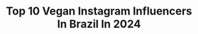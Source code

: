 ---
title: Top 10 Vegan Instagram Influencers In Brazil In 2024
description: >-
  Find top vegan Instagram influencers in Brazil in 2024. Most popular hashtags: #vegan #govegan #vegana.
platform: Instagram
hits: 481
text_top: Discover the top-rated Instagram profiles on inBeat.
text_bottom: inBeat aggregates 481 Instagram influencers like this in Brazil for you to collaborate.
profiles:
  - username: "caroldestro"
    fullname: >-
      Carol Destro
    bio: >-
      Compartilhando a vida real, entre e aproveite!⠀ 💚Vegana ⠀ 💫Thetahealing ⠀ 🫶Mãe, yogi e outras tretas
    location: "Brazil"
    followers: 91425
    engagement: 695
    commentsToLikes: 0.044533
    id: ck5cdzihak27t0i11zwg8696g
    verified: false
    hashtags: "#veganosbrasil, #vegetarianos, #veganismobrasil, #vegana"
  - username: "thee_burger_dude"
    fullname: >-
      Thee Burger Dude
    bio: >-
      Watson - Vegan Home Cook Author of “VEGAN FAST FOOD” YouTube, Blog & Book ⤵️
    location: "Brazil"
    followers: 207424
    engagement: 480
    commentsToLikes: 0.020866
    id: ck15rhv7t80gz0i19624o2mab
    verified: false
    hashtags: "#ad, #followyourheartpartner"
  - username: "vegetarirango"
    fullname: >-
      Flavio Giusti
    bio: >-
      🎥 1º youtuber de culinária vegana do Brasil 🧀 Aprenda a fazer QUEIJO BRIE e GORGONZOLA ⤵️ Inscreva-se no Curso Presencial aqui
    location: "Brazil"
    followers: 178844
    engagement: 905
    commentsToLikes: 0.065030
    id: ck5pzwzji35kj0i11cv9m24cw
    verified: true
    hashtags: "#posedequebrada, #petesperan, #amparanimal, #rs"
  - username: "rotaveg"
    fullname: >-
      Victor Sanches
    bio: >-
      O RotaVEG é onde compartilho minhas veganices por aí! 🌱 📦 ROTAVEG BOX: box mensal surpresa de produtos veganos 🤝 Parcerias: rotaveg@gmail.com
    location: "Brazil"
    followers: 81611
    engagement: 584
    commentsToLikes: 0.078482
    id: ck602bgiqh2li0i14kbsilqek
    verified: false
    hashtags: "#pizzavegana, #vegan, #sejavegano, #vegano"
  - username: "iamkalera"
    fullname: >-
      K A L E R A  🎤
    bio: >-
      ELA/DELA 🏳️‍🌈 singer(cantora)/streamer/mua/vet/vegan Vocals for: @rockdecember _ POWERED BY @furiagg https://linktr.ee/iamkalera OUÇA "ME SINTA":
    location: "Brazil"
    followers: 146011
    engagement: 759
    commentsToLikes: 0.008789
    id: ck5zqen6xugqx0i14dcqplbqt
    verified: false
    hashtags: "#pridemonth, #baldursgate3, #cosplay, #ootd"
  - username: "triveganas"
    fullname: >-
      Laís Palma Elsing
    bio: >-
      Um casal vegano, um cão, um gato e trigêmeas! São Paulo
    location: "Brazil"
    followers: 58225
    engagement: 397
    commentsToLikes: 0.035901
    id: ck14l5s0aszwd0i19128yrh80
    verified: false
    hashtags: "#trigemeas, #paralesiacerebral, #paralisiacerebral, #cerebralpalsy"
  - username: "luisa_motta"
    fullname: >-
      Luísa Motta | Larica Vegana
    bio: >-
      Comunicadora social & cozinheira 🌱 Lariquenta profissional 🦥 Autora do livro Veganismo Descomplicado ✍️ + de 1/2 🌽 no YouTube + de 2 mil alunos 👩🏻‍🍳
    location: "Brazil"
    followers: 293134
    engagement: 385
    commentsToLikes: 0.015542
    id: ck6uia1d6dxvb0j71r0zo9qa9
    verified: false
    hashtags: "#publidalarica, #comidaboaimporta, #reelsbrasil, #diadosnamorados"
  - username: "macriscarneiro"
    fullname: >-
      Macrís Carneiro
    bio: >-
      🇧🇷 Volleyball player 🌱 Vegan 🏐 Olympic medalist🥈Tokyo 📩 livia@manilacomunica.com.br
    location: "Brazil"
    followers: 277823
    engagement: 374
    commentsToLikes: 0.004140
    id: ck0tvfh4ib4ra0i19yqjwstzm
    verified: false
    hashtags: "#jogo2, #volley, #repost, #vaiminas"
  - username: "olena.starodubets"
    fullname: >-
      Olena Starodubets
    bio: >-
      • 100% Atleta Natural • Vegan • Mãe • @starphysique / @stargutkombucha • @prozis : cupão OLENA/OLENA10 • YouTube 2M ♡ • Treinos Gratuitos
    location: "Brazil"
    followers: 432852
    engagement: 336
    commentsToLikes: 0.026179
    id: ck8t8yy9bmc9w0j78haonvy8z
    verified: false
    hashtags: "#naturalbodubuilding, #treino, #naturalbodybuilding, #vegan"
  - username: "vegtododia"
    fullname: >-
      Lívia Nunes | VegTodoDia
    bio: >-
      🍃 criadora de conteúdo, cozinheira & vegana 💌 contato | li.vegan95@gmail.com ⛰ niterói, rj
    location: "Brazil"
    followers: 39801
    engagement: 314
    commentsToLikes: 0.029376
    id: ck8t6bfnzcyz80j78hfm44cyz
    verified: false
    hashtags: "#bolovegano, #bolodefesta, #semtrigo, #niverlola"
---